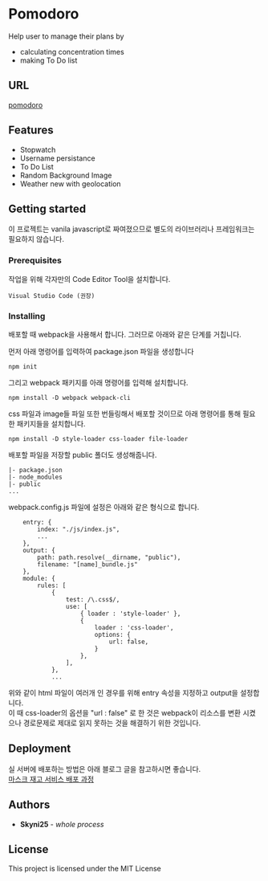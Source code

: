 # Pomodoro

Help user to manage their plans by
- calculating concentration times
- making To Do list

## URL
[pomodoro](https://skyni25.github.io/Pomodoro/)

## Features
- Stopwatch
- Username persistance
- To Do List
- Random Background Image
- Weather new with geolocation

## Getting started

이 프로젝트는 vanila javascript로 짜여졌으므로 별도의 라이브러리나 프레임워크는 필요하지 않습니다.

### Prerequisites

작업을 위해 각자만의 Code Editor Tool을 설치합니다.

```
Visual Studio Code (권장)
```

### Installing

배포할 때 webpack을 사용해서 합니다. 그러므로 아래와 같은 단계를 거칩니다.

먼저 아래 명령어를 입력하여 package.json 파일을 생성합니다
```
npm init
```

그리고 webpack 패키지를 아래 명령어를 입력해 설치합니다.
```
npm install -D webpack webpack-cli
```

css 파일과 image들 파일 또한 번들링해서 배포할 것이므로 아래 명령어를 통해 필요한 패키지들을 설치합니다.

```
npm install -D style-loader css-loader file-loader
```

배포할 파일을 저장할 public 폴더도 생성해줍니다.<br>

```
|- package.json
|- node_modules
|- public
...
```

webpack.config.js 파일에 설정은 아래와 같은 형식으로 합니다.

```
    entry: {
        index: "./js/index.js",
        ...
    },
    output: {
        path: path.resolve(__dirname, "public"),
        filename: "[name]_bundle.js"
    },
    module: {
        rules: [
            {
                test: /\.css$/,
                use: [
                    { loader : 'style-loader' },
                    {
                        loader : 'css-loader',
                        options: {
                            url: false,
                        }
                    },
                ],
            },
            ...
```

위와 같이 html 파일이 여러개 인 경우를 위해 entry 속성을 지정하고 output을 설정합니다.<br>
이 때 css-loader의 옵션을 "url : false" 로 한 것은 webpack이 리소스를 변환 시켰으나 경로문제로 제대로 읽지 못하는 것을 해결하기 위한 것입니다.

## Deployment

실 서버에 배포하는 방법은 아래 블로그 글을 참고하시면 좋습니다.<br>
[마스크 재고 서비스 배포 과정](https://ktpark1651.tistory.com/248)

## Authors

* **Skyni25** - *whole process*

## License

This project is licensed under the MIT License